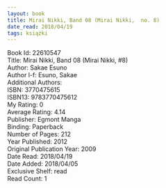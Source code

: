 ```yaml
---
layout: book
title: Mirai Nikki, Band 08 (Mirai Nikki,  no. 8)
date_read: 2018/04/19
tags: książki
---
```


Book Id: 22610547<br />
Title: Mirai Nikki, Band 08 (Mirai Nikki, #8)<br />
Author: Sakae Esuno<br />
Author l-f: Esuno, Sakae<br />
Additional Authors: <br />
ISBN: 3770475615<br />
ISBN13: 9783770475612<br />
My Rating: 0<br />
Average Rating: 4.14<br />
Publisher: Egmont Manga<br />
Binding: Paperback<br />
Number of Pages: 212<br />
Year Published: 2012<br />
Original Publication Year: 2009<br />
Date Read: 2018/04/19<br />
Date Added: 2018/04/05<br />
Exclusive Shelf: read<br />
Read Count: 1<br />


